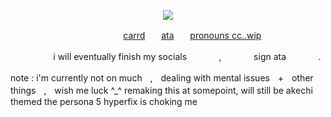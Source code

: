 <p align="center">
  <img src="https://media1.tenor.com/m/Ec4Tk0bpQ9YAAAAd/johnny-silverhand-cyberpunk.gif"/>
</p>

ㅤㅤㅤㅤㅤㅤㅤㅤㅤㅤㅤㅤㅤㅤ[carrd](https://diirtywork.carrd.co)ㅤㅤ[ata](https://antikechi.atabook.org)ㅤㅤ[pronouns cc..wip]()

ㅤㅤㅤㅤㅤ i will eventually finish my socialsㅤㅤㅤㅤ,ㅤㅤㅤㅤsign ataㅤㅤㅤㅤ.


note : i'm currently not on muchㅤ,ㅤdealing with mental issuesㅤ+ㅤother thingsㅤ,ㅤwish me luck ^_^ remaking this at somepoint, will still be akechi themed the persona 5 hyperfix is choking me
